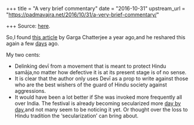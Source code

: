+++
title = "A very brief commentary"
date = "2016-10-31"
upstream_url = "https://padmavajra.net/2016/10/31/a-very-brief-commentary/"

+++
Source: [here](https://padmavajra.net/2016/10/31/a-very-brief-commentary/).

So,I found [this article](http://archive.is/DzYyo) by Garga Chatterjee a
year ago,and he reshared this again a few
[days](http://archive.is/aOE6X) ago.



My two cents:



-   Delinking devī from a movement that is meant to protect Hindu
    samāja,no matter how defective it is at its present stage is of no
    sense.
-   It is clear that the author only uses Devī as a prop to write
    against those who are the best wishers of the guard of Hindu society
    against aggressions.
-   It would have been a lot better if She was invoked more frequently
    all over India. The festival is already becoming secularized more
    [day by day](http://archive.is/yu9iy),and not many seem to be
    noticing it yet. Or thought over the loss to Hindu tradition the
    ‘secularization’ can bring about.
